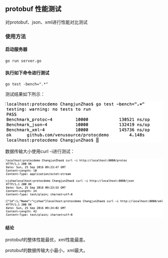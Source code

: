 ## protobuf 性能测试

对protobuf、json、xml进行性能对比测试

### 使用方法

#### 启动服务器
```
go run server.go
```

#### 执行如下命令进行测试

```
go test -bench=".*"
```
测试结果如下所示：

![protobuf_test](img/protobuf_test.png)

数据传输大小使用curl -i进行测试：

![protobuf_curl](img/protobuf_curl.png)

#### 结论

protobuf的整体性能最优，xml性能最差。

protobuf的数据传输大小最小，xml最大。
